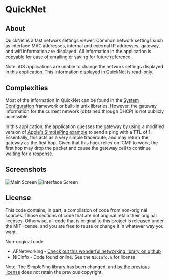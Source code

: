 # QuickNet

## About
QuickNet is a fast network settings viewer. Common network settings such as interface MAC addresses, internal and external IP addresses, gateway, and wifi information are displayed. All information in the application is copyable for ease of emailing or saving for future reference.

Note: iOS applications are unable to change the network settings displayed in this application. This information displayed in QuickNet is read-only.

## Complexities

Most of the information in QuickNet can be found in the [System Configuration](http://developer.apple.com/library/ios/documentation/Networking/Reference/SysConfig/_index.html#//apple_ref/doc/uid/TP40001027) framework or built-in unix libraries. However, the gateway information for the current network (obtained through DHCP) is not publicly accessible.

In this application, the application guesses the gateway by using a modified version of [Apple's SimplePing example](https://developer.apple.com/library/mac/#samplecode/SimplePing/Introduction/Intro.html#//apple_ref/doc/uid/DTS10000716-Intro-DontLinkElementID_2) to send a ping with a TTL of 1. Essentially, this acts as a very simple traceroute, and may return the gateway as the first hop. Given that this hack relies on ICMP to work, the first hop may drop the packet and cause the gateway cell to continue waiting for a response.

## Screenshots
![Main Screen](http://mopsled.github.com/quick-network-settings/images/main.png)
![Interface Screen](http://mopsled.github.com/quick-network-settings/images/interface.png)

## License
This code contains, in part, a compilation of code from non-original sources. Those sections of code that are not original retain their original licenses. Otherwise, all code that is original to this project is released under the MIT license, and you are free to reuse or change it in whatever way you want.

Non-original code:
- AFNetworking - [Check out this wonderful networking library on github](https://github.com/AFNetworking/AFNetworking)
- NICInfo - Code found online. See the `NICInfo.h` for license

Note: The SimplePing library has been changed, and [by the previous license](https://developer.apple.com/library/mac/samplecode/SimplePing/Listings/SimplePing_h.html#//apple_ref/doc/uid/DTS10000716-SimplePing_h-DontLinkElementID_4) does not retain the previous copyright.